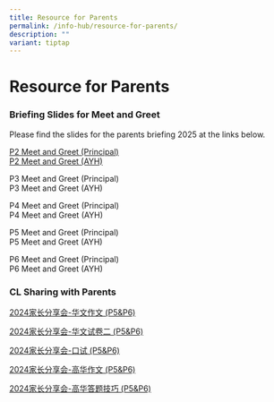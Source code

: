 ```yaml
---
title: Resource for Parents
permalink: /info-hub/resource-for-parents/
description: ""
variant: tiptap
---
```

<h1>Resource for Parents</h1>
<h3>Briefing Slides for Meet and Greet</h3>
<p>Please find the slides for the parents briefing 2025 at the links below.</p>
<p><a href="/files/P2_Meet___Greet_2025__Principal_.pdf" rel="noopener noreferrer nofollow" target="_blank">P2 Meet and Greet (Principal) </a>
<br><a href="/files/P2_Meet___Greet_2025__AYH_.pdf" rel="noopener noreferrer nofollow" target="_blank">P2 Meet and Greet (AYH)</a>
</p>
<p>P3 Meet and Greet (Principal)
<br>P3 Meet and Greet (AYH)</p>
<p>P4 Meet and Greet (Principal)
<br>P4 Meet and Greet (AYH)</p>
<p>P5 Meet and Greet (Principal)
<br>P5 Meet and Greet (AYH)</p>
<p>P6 Meet and Greet (Principal)
<br>P6 Meet and Greet (AYH)</p>
<p></p>
<h3>CL Sharing with Parents</h3>
<p><a href="/files/2024____________P5_P6_.pdf" rel="noopener noreferrer nofollow" target="_blank">2024家长分享会-华文作文 (P5&amp;P6)</a>
</p>
<p><a href="/files/2024_____________P5_P6_.pdf" rel="noopener noreferrer nofollow" target="_blank">2024家长分享会-华文试卷二 (P5&amp;P6)</a>
</p>
<p><a href="/files/2024__________P5_P6_.pdf" rel="noopener noreferrer nofollow" target="_blank">2024家长分享会-口试 (P5&amp;P6)</a>
</p>
<p><a href="/files/2024____________P5_P6_2.pdf" rel="noopener noreferrer nofollow" target="_blank">2024家长分享会-高华作文 (P5&amp;P6)</a>
</p>
<p><a href="/files/2024______________P5_P6_.pdf" rel="noopener noreferrer nofollow" target="_blank">2024家长分享会-高华答题技巧 (P5&amp;P6)</a>
</p>
<p></p>